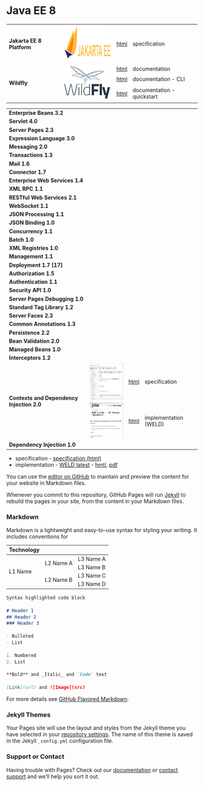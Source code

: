 # Java EE 8

<table>
    <tbody>
        <tr>
            <td><b>Jakarta EE 8 Platform</b></td>
            <td><img width="160" height="95" src="/assets/images/00_jakarta_ee_logo.png"></td>
            <td><a href="https://jakarta.ee/specifications/platform/8/">html</a></td>
            <td>specification</td>
        </tr>
        <tr>
            <td rowspan="3"><b>Wildfly</b></td>
            <td rowspan="3"><img width="160" height="95" src="/assets/images/00_wildfly_logo.png"></td>
            <td><a href="https://docs.wildfly.org/">html</a></td>
            <td>documentation</td>
        </tr>
        <tr>
            <td><a href="https://docs.jboss.org/author/display/WFLY/Command+Line+Interface">html</a></td>
            <td>documentation - CLI</td>
        </tr>
        <tr>
            <td><a href="https://github.com/jboss-developer/jboss-developer-shared-resources/blob/master/guides/CONTRIBUTING.md#contribute-a-quickstart">html</a></td>
            <td>documentation - quickstart</td>
        </tr>
    </tbody>
</table>

     
<table>
    <tbody>
        <tr>
            <td><b>Enterprise Beans 3.2</b></td>
            <td></td>
            <td></td>
            <td></td>
        </tr>
        <tr>
            <td><b>Servlet 4.0</b></td>
            <td></td>
            <td></td>
            <td></td>
        </tr>
        <tr>
            <td><b>Server Pages 2.3</b></td>
            <td></td>
            <td></td>
            <td></td>
        </tr>
        <tr>
            <td><b>Expression Language 3.0</b></td>
            <td></td>
            <td></td>
            <td></td>
        </tr>
        <tr>
            <td><b>Messaging 2.0</b></td>
            <td></td>
            <td></td>
            <td></td>
        </tr>
        <tr>
            <td><b>Transactions 1.3</b></td>
            <td></td>
            <td></td>
            <td></td>
        </tr>
        <tr>
            <td><b>Mail 1.6</b></td>
            <td></td>
            <td></td>
            <td></td>
        </tr>
        <tr>
            <td><b>Connector 1.7</b></td>
            <td></td>
            <td></td>
            <td></td>
        </tr>
        <tr>
            <td><b>Enterprise Web Services 1.4</b></td>
            <td></td>
            <td></td>
            <td></td>
        </tr>
        <tr>
            <td><b>XML RPC 1.1</b></td>
            <td></td>
            <td></td>
            <td></td>
        </tr>
        <tr>
            <td><b>RESTful Web Services 2.1</b></td>
            <td></td>
            <td></td>
            <td></td>
        </tr>
        <tr>
            <td><b>WebSocket 1.1</b></td>
            <td></td>
            <td></td>
            <td></td>
        </tr>
        <tr>
            <td><b>JSON Processing 1.1</b></td>
            <td></td>
            <td></td>
            <td></td>
        </tr>
        <tr>
            <td><b>JSON Binding 1.0</b></td>
            <td></td>
            <td></td>
            <td></td>
        </tr>
        <tr>
            <td><b>Concurrency 1.1</b></td>
            <td></td>
            <td></td>
            <td></td>
        </tr>
        <tr>
            <td><b>Batch 1.0</b></td>
            <td></td>
            <td></td>
            <td></td>
        </tr>
        <tr>
            <td><b>XML Registries 1.0</b></td>
            <td></td>
            <td></td>
            <td></td>
        </tr>
        <tr>
            <td><b>Management 1.1</b></td>
            <td></td>
            <td></td>
            <td></td>
        </tr>
        <tr>
            <td><b>Deployment 1.7 [17]</b></td>
            <td></td>
            <td></td>
            <td></td>
        </tr>
        <tr>
            <td><b>Authorization 1.5</b></td>
            <td></td>
            <td></td>
            <td></td>
        </tr>
        <tr>
            <td><b>Authentication 1.1</b></td>
            <td></td>
            <td></td>
            <td></td>
        </tr>
        <tr>
            <td><b>Security API 1.0</b></td>
            <td></td>
            <td></td>
            <td></td>
        </tr>
        <tr>
            <td><b>Server Pages Debugging 1.0</b></td>
            <td></td>
            <td></td>
            <td></td>
        </tr>
        <tr>
            <td><b>Standard Tag Library 1.2</b></td>
            <td></td>
            <td></td>
            <td></td>
        </tr>
        <tr>
            <td><b>Server Faces 2.3</b></td>
            <td></td>
            <td></td>
            <td></td>
        </tr>
        <tr>
            <td><b>Common Annotations 1.3</b></td>
            <td></td>
            <td></td>
            <td></td>
        </tr>
        <tr>
            <td><b>Persistence 2.2</b></td>
            <td></td>
            <td></td>
            <td></td>
        </tr>
        <tr>
            <td><b>Bean Validation 2.0</b></td>
            <td></td>
            <td></td>
            <td></td>
        </tr>
        <tr>
            <td><b>Managed Beans 1.0</b></td>
            <td></td>
            <td></td>
            <td></td>
        </tr>
        <tr>
            <td><b>Interceptors 1.2</b></td>
            <td></td>
            <td></td>
            <td></td>
        </tr>
        <tr>
            <td rowspan=2><b>Contexts and Dependency Injection 2.0</b></td>
            <td><img width="160" height="95" src="/assets/images/01_cdi_spec.png"></td>
            <td><a href="https://docs.jboss.org/cdi/spec/2.0/cdi-spec.html">html</a></td>
            <td>specification</td>
        </tr>
        <tr>
            <td><img width="160" height="95" src="/assets/images/02_cdi_weld_impl.png"></td>
            <td><a href="https://docs.jboss.org/cdi/spec/2.0/cdi-spec.html">html</a></td>
            <td>implementation (WELD)</td>
        </tr>
        <tr>
            <td><b>Dependency Injection 1.0</b></td>
            <td></td>
            <td></td>
            <td></td>
        </tr>
    </tbody>
</table>




- specification - [specification (html)](https://docs.jboss.org/cdi/spec/2.0/cdi-spec.html) 
- implementation - [WELD latest](https://docs.jboss.org/weld/reference/latest/en-US/) - [hmtl](https://docs.jboss.org/weld/reference/latest/en-US/html/), [pdf](https://docs.jboss.org/weld/reference/latest/en-US/pdf/)

You can use the [editor on GitHub](https://github.com/jfuksa/jfuksa/edit/master/index.md) to maintain and preview the content for your website in Markdown files.

Whenever you commit to this repository, GitHub Pages will run [Jekyll](https://jekyllrb.com/) to rebuild the pages in your site, from the content in your Markdown files.

### Markdown

Markdown is a lightweight and easy-to-use syntax for styling your writing. It includes conventions for


<table>
    <thead>
        <tr>
            <th>Technology</th>
            <th></th>
            <th></th>
        </tr>
    </thead>
    <tbody>
        <tr>
            <td rowspan=4>L1 Name</td>
            <td rowspan=2>L2 Name A</td>
            <td>L3 Name A</td>
        </tr>
        <tr>
            <td>L3 Name B</td>
        </tr>
        <tr>
            <td rowspan=2>L2 Name B</td>
            <td>L3 Name C</td>
        </tr>
        <tr>
            <td>L3 Name D</td>
        </tr>
    </tbody>
</table>

```markdown
Syntax highlighted code block

# Header 1
## Header 2
### Header 3

- Bulleted
- List

1. Numbered
2. List

**Bold** and _Italic_ and `Code` text

[Link](url) and ![Image](src)
```

For more details see [GitHub Flavored Markdown](https://guides.github.com/features/mastering-markdown/).

### Jekyll Themes

Your Pages site will use the layout and styles from the Jekyll theme you have selected in your [repository settings](https://github.com/jfuksa/jfuksa/settings). The name of this theme is saved in the Jekyll `_config.yml` configuration file.

### Support or Contact

Having trouble with Pages? Check out our [documentation](https://help.github.com/categories/github-pages-basics/) or [contact support](https://github.com/contact) and we’ll help you sort it out.
